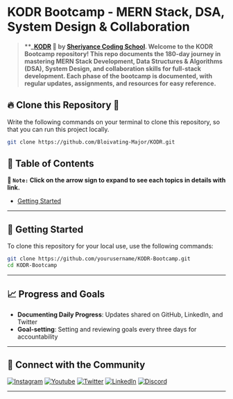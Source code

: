 
# **KODR Bootcamp - MERN Stack, DSA, System Design & Collaboration**

> #### **_[KODR](https://sheryians.com/kodr) 🚀 by [Sheriyance Coding School](https://www.linkedin.com/company/the-sheryians-coding-school/posts/?feedView=all). Welcome to the **KODR Bootcamp** repository! This repo documents the 180-day journey in mastering MERN Stack Development, Data Structures & Algorithms (DSA), System Design, and collaboration skills for full-stack development. Each phase of the bootcamp is documented, with regular updates, assignments, and resources for easy reference.

## 🔥 **Clone this Repository** 💫

Write the following commands on your terminal to clone this repository, so that you can run this project locally.

```bash
git clone https://github.com/Bloivating-Major/KODR.git
```

## 📂 **Table of Contents**

**📌 `Note:` Click on the arrow sign to expand to see each topics in details with link.**


- [Getting Started](#getting-started)

---

## 🚀 **Getting Started**

To clone this repository for your local use, use the following commands:

```bash
git clone https://github.com/yourusername/KODR-Bootcamp.git
cd KODR-Bootcamp
```



---

## 📈 **Progress and Goals**

- **Documenting Daily Progress**: Updates shared on GitHub, LinkedIn, and Twitter
- **Goal-setting**: Setting and reviewing goals every three days for accountability

---

## 🤝 **Connect with the Community**


[![Instagram](https://img.shields.io/badge/Instagram-E4405F?style=for-the-badge&logo=instagram&logoColor=white)](https://www.instagram.com/sheryians_coding_school/#)
[![Youtube](https://img.shields.io/badge/YouTube-FF0000?style=for-the-badge&logo=youtube&logoColor=white)](https://www.youtube.com/@sheryians)
[![Twitter](https://img.shields.io/badge/Twitter-%231DA1F2.svg?logo=Twitter&logoColor=white)](https://x.com/sheryians_)
[![LinkedIn](https://img.shields.io/badge/LinkedIn-%230077B5.svg?logo=linkedin&logoColor=white)](https://www.linkedin.com/company/the-sheryians-coding-school/posts/?feedView=all)
[![Discord](https://img.shields.io/badge/Discord-%237289DA.svg?logo=discord&logoColor=white)](https://discord.com/invite/D23JkFqrgz)

---
